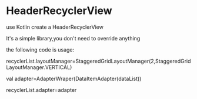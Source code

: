 # HeaderRecyclerView
use Kotlin create a HeaderRecyclerView

It's a simple library,you don't need to override anything

 the following code is usage:
 
 recyclerList.layoutManager=StaggeredGridLayoutManager(2,StaggeredGridLayoutManager.VERTICAL)
 
 val adapter=AdapterWraper(DataItemAdapter(dataList))
 
 recyclerList.adapter=adapter
